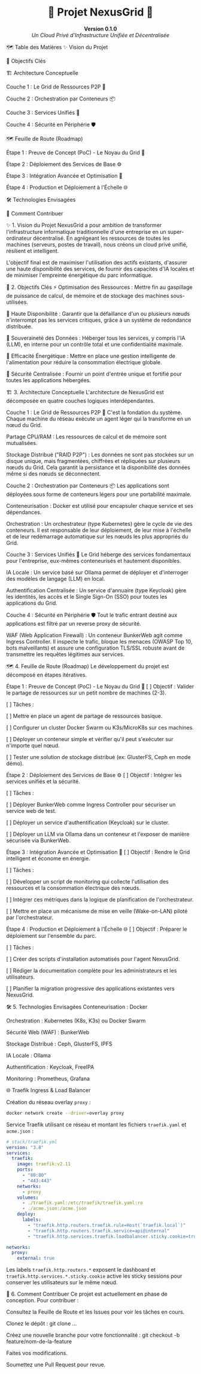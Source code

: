 <div align="center">
<h1>🚀 Projet NexusGrid 🚀</h1>
<p>
<strong>Version 0.1.0</strong><br />
<em>Un Cloud Privé d'Infrastructure Unifiée et Décentralisée</em>
</p>
</div>

🗺️ Table des Matières
✨ Vision du Projet

🎯 Objectifs Clés

🏗️ Architecture Conceptuelle

Couche 1 : Le Grid de Ressources P2P 🔗

Couche 2 : Orchestration par Conteneurs 📦

Couche 3 : Services Unifiés 🧩

Couche 4 : Sécurité en Périphérie 🛡️

🗺️ Feuille de Route (Roadmap)

Étape 1 : Preuve de Concept (PoC) - Le Noyau du Grid 🔬

Étape 2 : Déploiement des Services de Base ⚙️

Étape 3 : Intégration Avancée et Optimisation 🧠

Étape 4 : Production et Déploiement à l'Échelle 🌐

🛠️ Technologies Envisagées

🤝 Comment Contribuer

✨ 1. Vision du Projet
NexusGrid a pour ambition de transformer l'infrastructure informatique traditionnelle d'une entreprise en un super-ordinateur décentralisé. En agrégeant les ressources de toutes les machines (serveurs, postes de travail), nous créons un cloud privé unifié, résilient et intelligent.

L'objectif final est de maximiser l'utilisation des actifs existants, d'assurer une haute disponibilité des services, de fournir des capacités d'IA locales et de minimiser l'empreinte énergétique du parc informatique.

🎯 2. Objectifs Clés
⚡ Optimisation des Ressources : Mettre fin au gaspillage de puissance de calcul, de mémoire et de stockage des machines sous-utilisées.

💪 Haute Disponibilité : Garantir que la défaillance d'un ou plusieurs nœuds n'interrompt pas les services critiques, grâce à un système de redondance distribuée.

🔐 Souveraineté des Données : Héberger tous les services, y compris l'IA (LLM), en interne pour un contrôle total et une confidentialité maximale.

🌱 Efficacité Énergétique : Mettre en place une gestion intelligente de l'alimentation pour réduire la consommation électrique globale.

🏰 Sécurité Centralisée : Fournir un point d'entrée unique et fortifié pour toutes les applications hébergées.

🏗️ 3. Architecture Conceptuelle
L'architecture de NexusGrid est décomposée en quatre couches logiques interdépendantes.

Couche 1 : Le Grid de Ressources P2P 🔗
C'est la fondation du système. Chaque machine du réseau exécute un agent léger qui la transforme en un nœud du Grid.

Partage CPU/RAM : Les ressources de calcul et de mémoire sont mutualisées.

Stockage Distribué ("RAID P2P") : Les données ne sont pas stockées sur un disque unique, mais fragmentées, chiffrées et répliquées sur plusieurs nœuds du Grid. Cela garantit la persistance et la disponibilité des données même si des nœuds se déconnectent.

Couche 2 : Orchestration par Conteneurs 📦
Les applications sont déployées sous forme de conteneurs légers pour une portabilité maximale.

Conteneurisation : Docker est utilisé pour encapsuler chaque service et ses dépendances.

Orchestration : Un orchestrateur (type Kubernetes) gère le cycle de vie des conteneurs. Il est responsable de leur déploiement, de leur mise à l'échelle et de leur redémarrage automatique sur les nœuds les plus appropriés du Grid.

Couche 3 : Services Unifiés 🧩
Le Grid héberge des services fondamentaux pour l'entreprise, eux-mêmes conteneurisés et hautement disponibles.

IA Locale : Un service basé sur Ollama permet de déployer et d'interroger des modèles de langage (LLM) en local.

Authentification Centralisée : Un service d'annuaire (type Keycloak) gère les identités, les accès et le Single Sign-On (SSO) pour toutes les applications du Grid.

Couche 4 : Sécurité en Périphérie 🛡️
Tout le trafic entrant destiné aux applications est filtré par un reverse proxy de sécurité.

WAF (Web Application Firewall) : Un conteneur BunkerWeb agit comme Ingress Controller. Il inspecte le trafic, bloque les menaces (OWASP Top 10, bots malveillants) et assure une configuration TLS/SSL robuste avant de transmettre les requêtes légitimes aux services.

🗺️ 4. Feuille de Route (Roadmap)
Le développement du projet est décomposé en étapes itératives.

Étape 1 : Preuve de Concept (PoC) - Le Noyau du Grid 🔬
[ ] Objectif : Valider le partage de ressources sur un petit nombre de machines (2-3).

[ ] Tâches :

[ ] Mettre en place un agent de partage de ressources basique.

[ ] Configurer un cluster Docker Swarm ou K3s/MicroK8s sur ces machines.

[ ] Déployer un conteneur simple et vérifier qu'il peut s'exécuter sur n'importe quel nœud.

[ ] Tester une solution de stockage distribué (ex: GlusterFS, Ceph en mode démo).

Étape 2 : Déploiement des Services de Base ⚙️
[ ] Objectif : Intégrer les services unifiés et la sécurité.

[ ] Tâches :

[ ] Déployer BunkerWeb comme Ingress Controller pour sécuriser un service web de test.

[ ] Déployer un service d'authentification (Keycloak) sur le cluster.

[ ] Déployer un LLM via Ollama dans un conteneur et l'exposer de manière sécurisée via BunkerWeb.

Étape 3 : Intégration Avancée et Optimisation 🧠
[ ] Objectif : Rendre le Grid intelligent et économe en énergie.

[ ] Tâches :

[ ] Développer un script de monitoring qui collecte l'utilisation des ressources et la consommation électrique des nœuds.

[ ] Intégrer ces métriques dans la logique de planification de l'orchestrateur.

[ ] Mettre en place un mécanisme de mise en veille (Wake-on-LAN) piloté par l'orchestrateur.

Étape 4 : Production et Déploiement à l'Échelle 🌐
[ ] Objectif : Préparer le déploiement sur l'ensemble du parc.

[ ] Tâches :

[ ] Créer des scripts d'installation automatisés pour l'agent NexusGrid.

[ ] Rédiger la documentation complète pour les administrateurs et les utilisateurs.

[ ] Planifier la migration progressive des applications existantes vers NexusGrid.

🛠️ 5. Technologies Envisagées
Conteneurisation : Docker

Orchestration : Kubernetes (K8s, K3s) ou Docker Swarm

Sécurité Web (WAF) : BunkerWeb

Stockage Distribué : Ceph, GlusterFS, IPFS

IA Locale : Ollama

Authentification : Keycloak, FreeIPA

Monitoring : Prometheus, Grafana

🌐 Traefik Ingress & Load Balancer

Création du réseau overlay `proxy` :

```bash
docker network create --driver=overlay proxy
```

Service Traefik utilisant ce réseau et montant les fichiers `traefik.yaml` et `acme.json` :

```yaml
# stack/traefik.yml
version: "3.8"
services:
  traefik:
    image: traefik:v2.11
    ports:
      - "80:80"
      - "443:443"
    networks:
      - proxy
    volumes:
      - ./traefik.yaml:/etc/traefik/traefik.yaml:ro
      - ./acme.json:/acme.json
    deploy:
      labels:
        - "traefik.http.routers.traefik.rule=Host(`traefik.local`)"
        - "traefik.http.routers.traefik.service=api@internal"
        - "traefik.http.services.traefik.loadbalancer.sticky.cookie=true"

networks:
  proxy:
    external: true
```

Les labels `traefik.http.routers.*` exposent le dashboard et `traefik.http.services.*.sticky.cookie` active les sticky sessions pour conserver les utilisateurs sur le même nœud.

🤝 6. Comment Contribuer
Ce projet est actuellement en phase de conception. Pour contribuer :

Consultez la Feuille de Route et les Issues pour voir les tâches en cours.

Clonez le dépôt : git clone ...

Créez une nouvelle branche pour votre fonctionnalité : git checkout -b feature/nom-de-la-feature

Faites vos modifications.

Soumettez une Pull Request pour revue.

